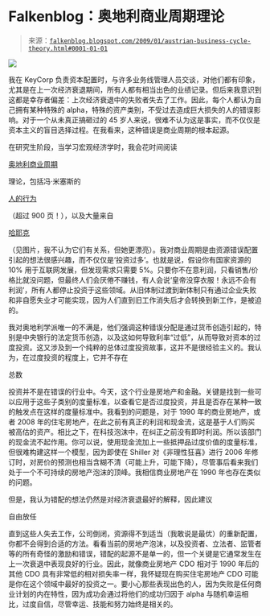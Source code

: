 <!--yml

类别：未分类

日期：2024-05-12 22:36:34

-->

# Falkenblog：奥地利商业周期理论

> 来源：[`falkenblog.blogspot.com/2009/01/austrian-business-cycle-theory.html#0001-01-01`](http://falkenblog.blogspot.com/2009/01/austrian-business-cycle-theory.html#0001-01-01)

![](https://blogger.googleusercontent.com/img/b/R29vZ2xl/AVvXsEj3UUVGb-C_op6OD52LoO_Bqzq-NprOHiQP1q4EK_9k0IAfHdoeDP4ZoJF40p6ED7RaHlML0QtZPSumbg4uebQxTabY-Iw1d4usT8RgxoK0a8djoUWNrGJ__2276qlUgR4jTYfUqA/s1600-h/Salma-Hayek1.jpg)

我在 KeyCorp 负责资本配置时，与许多业务线管理人员交谈，对他们都有印象，尤其是在上一次经济衰退期间，所有人都有相当出色的业绩记录。但后来我意识到这都是幸存者偏差：上次经济衰退中的失败者失去了工作。因此，每个人都认为自己拥有某种特殊的 alpha，特殊的资产类别，不受过去造成巨大损失的人的错误影响。对于一个从未真正搞砸过的 45 岁人来说，很难不认为这是事实，而不仅仅是资本主义的盲目选择过程。在我看来，这种错误是商业周期的根本起源。

在研究生阶段，当学习宏观经济学时，我会花时间阅读

[奥地利商业周期](http://mises.org/story/672)

理论，包括冯·米塞斯的

[人的行为](http://mises.org/resources/3250)

（超过 900 页！），以及大量来自

[哈耶克](http://www.press.uchicago.edu/presssite/metadata.epl?mode=synopsis&bookkey=217012)

（见图片，我不认为它们有关系，但她更漂亮）。我对商业周期是由资源错误配置引起的想法很感兴趣，而不仅仅是‘投资过多’。也就是说，假设你有国家资源的 10% 用于互联网发展，但发现需求只需要 5%。只要你不在意利润，只看销售/价格比就没问题，但最终人们会厌倦不赚钱，有人会说‘皇帝没穿衣服！永远不会有利润’，所有人都停止投资于这些领域。从旧体制过渡到新体制只有通过企业失败和非自愿失业才可能实现，因为人们直到旧工作消失后才会转换到新工作，是被迫的。

我对奥地利学派唯一的不满是，他们强调这种错误分配是通过货币创造引起的，特别是中央银行的法定货币创造，以及这如何导致利率“过低”，从而导致对资本的过度投资。这又涉及到一个纯粹的总体过度投资故事，这并不是很经验主义的。我认为，在过度投资的程度上，它并不存在

总数

投资并不是在错误的行业中。今天，这个行业是房地产和金融。关键是找到一些可以应用于这些子类别的度量标准，以查看它是否过度投资，并且是否存在某种一致的触发点在这样的度量标准中。我看到的问题是，对于 1990 年的商业房地产，或者 2008 年的住宅房地产，在此之前有真正的利润和现金流，这是基于人们购买被高估的资产。相比之下，在科技泡沫中，在纠正之前没有即时利润。所以该部门的现金流不起作用。你可以说，使用现金流加上一些抵押品过度价值的度量标准，但很难构建这样一个模型，因为即使在 Shiller 对《非理性狂喜》进行 2006 年修订时，对房价的预测也相当含糊不清（可能上升，可能下降），尽管事后看来我们处于一个不可持续的房地产泡沫的顶峰。我相信商业房地产在 1990 年也存在类似的问题。

但是，我认为错配的想法仍然是对经济衰退最好的解释，因此建议

自由放任

直到这些人失去工作，公司倒闭，资源得不到适当（我敢说是最优）的重新配置，你都不会得到合适的方法。看看当前的房地产泡沫，以及投资者、立法者、监管者等的所有奇怪的激励和错误，错配的起源不是单一的，但一个关键是它通常发生在上一次衰退中表现良好的行业。因此，就像商业房地产 CDO 相对于 1990 年后的其他 CDO 具有非常低的相对损失率一样，我怀疑现在购买住宅房地产 CDO 可能是你在这个领域中最好的投资之一。要小心那些表现出色的人，因为失败是任何商业计划的内在特性，因为成功会通过将他们的成功归因于 alpha 与随机幸运相比，过度自信，尽管幸运、技能和努力始终是相关的。
